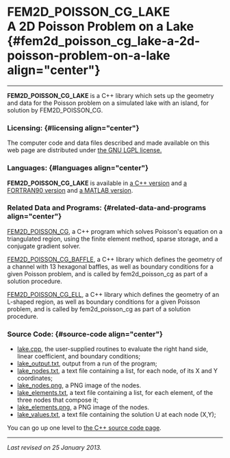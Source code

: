 FEM2D\_POISSON\_CG\_LAKE\
A 2D Poisson Problem on a Lake {#fem2d_poisson_cg_lake-a-2d-poisson-problem-on-a-lake align="center"}
==============================

------------------------------------------------------------------------

**FEM2D\_POISSON\_CG\_LAKE** is a C++ library which sets up the geometry
and data for the Poisson problem on a simulated lake with an island, for
solution by FEM2D\_POISSON\_CG.

### Licensing: {#licensing align="center"}

The computer code and data files described and made available on this
web page are distributed under [the GNU LGPL
license.](../../txt/gnu_lgpl.txt)

### Languages: {#languages align="center"}

**FEM2D\_POISSON\_CG\_LAKE** is available in [a C++
version](../../cpp_src/fem2d_poisson_cg_lake/fem2d_poisson_cg_lake.html)
and [a FORTRAN90
version](../../f_src/fem2d_poisson_cg_lake/fem2d_poisson_cg_lake.html)
and [a MATLAB
version](../../m_src/fem2d_poisson_cg_lake/fem2d_poisson_cg_lake.html).

### Related Data and Programs: {#related-data-and-programs align="center"}

[FEM2D\_POISSON\_CG](../../cpp_src/fem2d_poisson_cg/fem2d_poisson_cg.html),
a C++ program which solves Poisson's equation on a triangulated region,
using the finite element method, sparse storage, and a conjugate
gradient solver.

[FEM2D\_POISSON\_CG\_BAFFLE](../../cpp_src/fem2d_poisson_cg_baffle/fem2d_poisson_cg_baffle.html),
a C++ library which defines the geometry of a channel with 13 hexagonal
baffles, as well as boundary conditions for a given Poisson problem, and
is called by fem2d\_poisson\_cg as part of a solution procedure.

[FEM2D\_POISSON\_CG\_ELL](../../cpp_src/fem2d_poisson_cg_ell/fem2d_poisson_cg_ell.html),
a C++ library which defines the geometry of an L-shaped region, as well
as boundary conditions for a given Poisson problem, and is called by
fem2d\_poisson\_cg as part of a solution procedure.

### Source Code: {#source-code align="center"}

-   [lake.cpp](lake.cpp), the user-supplied routines to evaluate the
    right hand side, linear coefficient, and boundary conditions;
-   [lake\_output.txt](lake_output.txt), output from a run of the
    program;
-   [lake\_nodes.txt](lake_nodes.txt), a text file containing a list,
    for each node, of its X and Y coordinates;
-   [lake\_nodes.png](lake_nodes.png), a PNG image of the nodes.
-   [lake\_elements.txt](lake_elements.txt), a text file containing a
    list, for each element, of the three nodes that compose it;
-   [lake\_elements.png](lake_elements.png), a PNG image of the nodes.
-   [lake\_values.txt](lake_values.txt), a text file containing the
    solution U at each node (X,Y);

You can go up one level to [the C++ source code page](../cpp_src.html).

------------------------------------------------------------------------

*Last revised on 25 January 2013.*

